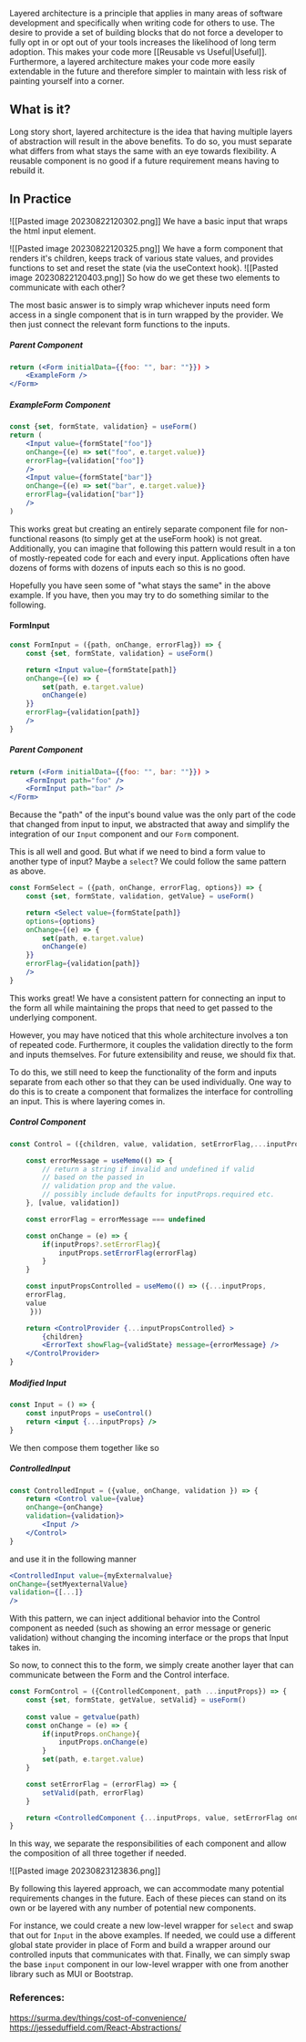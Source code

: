 
Layered architecture is a principle that applies in many areas of software development and specifically when writing code for others to use. The desire to provide a set of building blocks that do not force a developer to fully opt in or opt out of your tools increases the likelihood of long term adoption. This makes your code more [[Reusable vs Useful|Useful]]. Furthermore, a layered architecture makes your code more easily extendable in the future and therefore simpler to maintain with less risk of painting yourself into a corner.


## What is it?
Long story short, layered architecture is the idea that having multiple layers of abstraction will result in the above benefits. To do so, you must separate what differs from what stays the same with an eye towards flexibility. A reusable component is no good if a future requirement means having to rebuild it. 

## In Practice
![[Pasted image 20230822120302.png]]
We have a basic input that wraps the html input element.

![[Pasted image 20230822120325.png]]
We have a form component that renders it's children, keeps track of various state values, and provides functions to set and reset the state (via the useContext hook).
![[Pasted image 20230822120403.png]]
So how do we get these two elements to communicate with each other? 

The most basic answer is to simply wrap whichever inputs need form access in a single component that is in turn wrapped by the provider. We then just connect the relevant form functions to the inputs.
##### Parent Component
```jsx
return (<Form initialData={{foo: "", bar: ""}}) >
	<ExampleForm />
</Form>
```

##### ExampleForm Component
```jsx
const {set, formState, validation} = useForm()
return (
	<Input value={formState["foo"]} 
	onChange={(e) => set("foo", e.target.value)} 
	errorFlag={validation["foo"]}
	/>
	<Input value={formState["bar"]} 
	onChange={(e) => set("bar", e.target.value)} 
	errorFlag={validation["bar"]}
	/>
)
```

This works great but creating an entirely separate component file for non-functional reasons (to simply get at the useForm hook) is not great. Additionally, you can imagine that following this pattern would result in a ton of mostly-repeated code for each and every input. Applications often have dozens of forms with dozens of inputs each so this is no good.

Hopefully you have seen some of "what stays the same" in the above example. If you have, then you may try to do something similar to the following.

#### FormInput
```jsx
const FormInput = ({path, onChange, errorFlag}) => {
	const {set, formState, validation} = useForm()

	return <Input value={formState[path]} 
	onChange={(e) => {
		set(path, e.target.value)
		onChange(e)
	}} 
	errorFlag={validation[path]}
	/>
}
```

##### Parent Component
```jsx
return (<Form initialData={{foo: "", bar: ""}}) >
	<FormInput path="foo" />
	<FormInput path="bar" />
</Form>
```

Because the "path" of the input's bound value was the only part of the code that changed from input to input, we abstracted that away and simplify the integration of our `Input` component and our `Form` component.

This is all well and good. But what if we need to bind a form value to another type of input? Maybe a `select`? We could follow the same pattern as above.

```jsx
const FormSelect = ({path, onChange, errorFlag, options}) => {
	const {set, formState, validation, getValue} = useForm()

	return <Select value={formState[path]}
	options={options} 
	onChange={(e) => {
		set(path, e.target.value)
		onChange(e)
	}} 
	errorFlag={validation[path]}
	/>
}
```

This works great! We have a consistent pattern for connecting an input to the form all while maintaining the props that need to get passed to the underlying component.

However, you may have noticed that this whole architecture involves a ton of repeated code. Furthermore, it couples the validation directly to the form and inputs themselves. For future extensibility and reuse, we should fix that. 

To do this, we still need to keep the functionality of the form and inputs separate from each other so that they can be used individually. One way to do this is to create a component that formalizes the interface for controlling an input. This is where layering comes in.

##### Control Component 
```jsx
const Control = ({children, value, validation, setErrorFlag,...inputProps}) => {

	const errorMessage = useMemo(() => {
		// return a string if invalid and undefined if valid 
		// based on the passed in 
		// validation prop and the value.
		// possibly include defaults for inputProps.required etc.
	}, [value, validation])

	const errorFlag = errorMessage === undefined 

	const onChange = (e) => {
		if(inputProps?.setErrorFlag){
			inputProps.setErrorFlag(errorFlag)
		}
	}

	const inputPropsControlled = useMemo(() => ({...inputProps,
	errorFlag,
	value
	 }))

	return <ControlProvider {...inputPropsControlled} >	
		{children}
		<ErrorText showFlag={validState} message={errorMessage} />
	</ControlProvider>
}
```

##### Modified Input
```jsx
const Input = () => {
	const inputProps = useControl()
	return <input {...inputProps} />
}
```

We then compose them together like so

##### ControlledInput
```jsx
const ControlledInput = ({value, onChange, validation }) => {
	return <Control value={value} 
	onChange={onChange} 
	validation={validation}>
		<Input />
	</Control>
}
```

and use it in the following manner

```jsx
<ControlledInput value={myExternalvalue} 
onChange={setMyexternalValue} 
validation={[...]}
/>
```

With this pattern, we can inject additional behavior into the Control component as needed (such as showing an error message or generic validation) without changing the incoming interface or the props that Input takes in.

So now, to connect this to the form, we simply create another layer that can communicate between the Form and the Control interface.

```jsx
const FormControl = ({ControlledComponent, path ...inputProps}) => {
	const {set, formState, getValue, setValid} = useForm()
	
	const value = getvalue(path)
	const onChange = (e) => {
		if(inputProps.onChange){
			inputProps.onChange(e)
		}
		set(path, e.target.value)
	}

	const setErrorFlag = (errorFlag) => {
		setValid(path, errorFlag)
	}

	return <ControlledComponent {...inputProps, value, setErrorFlag onChange} />
}
```

In this way, we separate the responsibilities of each component and allow the composition of all three together if needed.

![[Pasted image 20230823123836.png]]

By following this layered approach, we can accommodate many potential requirements changes in the future. Each of these pieces can stand on its own or be layered with any number of potential new components.

For instance, we could create a new low-level wrapper for `select` and swap that out for `Input` in the above examples. If needed, we could use a different global state provider in place of Form and build a wrapper around our controlled inputs that communicates with that. Finally, we can simply swap the base `input` component in our low-level wrapper with one from another library such as MUI or Bootstrap.

### References:
https://surma.dev/things/cost-of-convenience/ 
https://jesseduffield.com/React-Abstractions/